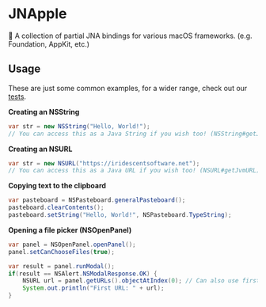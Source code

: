 # JNApple

🍏 A collection of partial JNA bindings for various macOS frameworks. (e.g. Foundation, AppKit, etc.)

## Usage

These are just some common examples, for a wider range, check out
our [tests](https://github.com/IridescentSoftware/JNApple/tree/main/src/test/java/net/iridescentsoftware/jnapple/test).

**Creating an NSString**

```java
var str = new NSString("Hello, World!");
// You can access this as a Java String if you wish too! (NSString#getJvmString)
```

**Creating an NSURL**

```java
var str = new NSURL("https://iridescentsoftware.net");
// You can access this as a Java URL if you wish too! (NSURL#getJvmURL)
```

**Copying text to the clipboard**

```java
var pasteboard = NSPasteboard.generalPasteboard();
pasteboard.clearContents();
pasteboard.setString("Hello, World!", NSPasteboard.TypeString);
```

**Opening a file picker (NSOpenPanel)**

```java
var panel = NSOpenPanel.openPanel();
panel.setCanChooseFiles(true);

var result = panel.runModal();
if(result == NSAlert.NSModalResponse.OK) {
    NSURL url = panel.getURLs().objectAtIndex(0); // Can also use firstObject()
    System.out.println("First URL: " + url);
}
```
